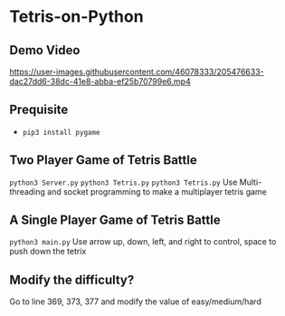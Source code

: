 # Tetris-on-Python
## Demo Video
https://user-images.githubusercontent.com/46078333/205476633-dac27dd6-38dc-41e8-abba-ef25b70799e6.mp4

## Prequisite
- `pip3 install pygame`

## Two Player Game of Tetris Battle
`python3 Server.py`
`python3 Tetris.py`
`python3 Tetris.py`
Use Multi-threading and socket programming to make a multiplayer tetris game


## A Single Player Game of Tetris Battle ##
`python3 main.py`
Use arrow up, down, left, and right to control, space to push down the tetrix


## Modify the difficulty? ##
Go to line 369, 373, 377 and modify the value of easy/medium/hard

